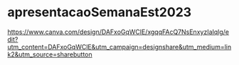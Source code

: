 # apresentacaoSemanaEst2023
https://www.canva.com/design/DAFxoGqWClE/xgqqFAcQ7NsEnxyzIaIqlg/edit?utm_content=DAFxoGqWClE&utm_campaign=designshare&utm_medium=link2&utm_source=sharebutton
